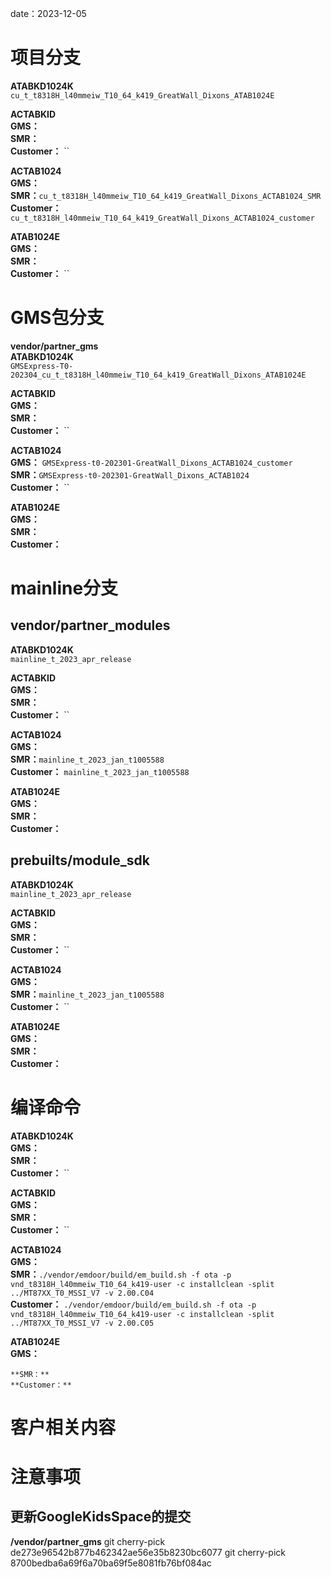 date：2023-12-05
# 项目分支
**ATABKD1024K**  
`cu_t_t8318H_l40mmeiw_T10_64_k419_GreatWall_Dixons_ATAB1024E`

**ACTABKID**  
	**GMS：**   
	**SMR：**  
	**Customer：**  ``

**ACTAB1024**  
	**GMS：**   
	**SMR：**`cu_t_t8318H_l40mmeiw_T10_64_k419_GreatWall_Dixons_ACTAB1024_SMR`  
	**Customer：**  `cu_t_t8318H_l40mmeiw_T10_64_k419_GreatWall_Dixons_ACTAB1024_customer`

**ATAB1024E**  
	**GMS：**   
	**SMR：**  
	**Customer：**  ``

# GMS包分支
**vendor/partner_gms**  
**ATABKD1024K**  
 `GMSExpress-T0-202304_cu_t_t8318H_l40mmeiw_T10_64_k419_GreatWall_Dixons_ATAB1024E`

**ACTABKID**  
	**GMS：**   
	**SMR：**  
	**Customer：**  ``

**ACTAB1024**  
	**GMS：** `GMSExpress-t0-202301-GreatWall_Dixons_ACTAB1024_customer`     
	**SMR：**`GMSExpress-t0-202301-GreatWall_Dixons_ACTAB1024`  
	**Customer：**  ``

**ATAB1024E**  
	**GMS：**   
	**SMR：**  
	**Customer：**  
# mainline分支
## **vendor/partner_modules**  

**ATABKD1024K**  
 `mainline_t_2023_apr_release`

**ACTABKID**  
	**GMS：**   
	**SMR：**  
	**Customer：**  ``

**ACTAB1024**  
	**GMS：**  
	**SMR：**`mainline_t_2023_jan_t1005588`  
	**Customer：**  `mainline_t_2023_jan_t1005588`

**ATAB1024E**  
	**GMS：**   
	**SMR：**  
	**Customer：**  

## **prebuilts/module_sdk**  
**ATABKD1024K**  
 `mainline_t_2023_apr_release`

**ACTABKID**  
	**GMS：**   
	**SMR：**   
	**Customer：**  ``

**ACTAB1024**  
	**GMS：**  
	**SMR：**`mainline_t_2023_jan_t1005588`  
	**Customer：**  ``

**ATAB1024E**  
	**GMS：**   
	**SMR：**  
	**Customer：**  

# 编译命令
**ATABKD1024K**  
	**GMS：**  
	**SMR：**   
	**Customer：**  ``

**ACTABKID**  
	**GMS：**  
	**SMR：**  
	**Customer：**  ``

**ACTAB1024**  
	**GMS：**  
	**SMR：**`./vendor/emdoor/build/em_build.sh -f ota -p vnd_t8318H_l40mmeiw_T10_64_k419-user -c installclean -split ../MT87XX_T0_MSSI_V7 -v 2.00.C04`  
	**Customer：**  `./vendor/emdoor/build/em_build.sh -f ota -p vnd_t8318H_l40mmeiw_T10_64_k419-user -c installclean -split ../MT87XX_T0_MSSI_V7 -v 2.00.C05`

**ATAB1024E**  
	**GMS：**   
	
	**SMR：**  
	**Customer：**


# 客户相关内容

# 注意事项
## 更新GoogleKidsSpace的提交
**/vendor/partner_gms**
git cherry-pick de273e96542b877b462342ae56e35b8230bc6077
git cherry-pick 8700bedba6a69f6a70ba69f5e8081fb76bf084ac

